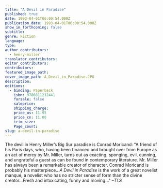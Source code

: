 ```yaml
---
title: "A Devil in Paradise"
published: true
date: 1993-04-01T06:00:54.000Z
publication_date: 1993-04-01T06:00:54.000Z
show_in_forthcoming: false
subtitle:
genre: Fiction
language:
type:
author_contributors:
  - henry-miller
translator_contributors:
editor_contributors:
contributors:
featured_image_path:
cover_image_path: A_Devil_in_Paradise.JPG
description:
editions:
  - binding: Paperback
    isbn: 9780811212441
    forsale: false
    saleprice:
    shipping_charge:
    price_us: 11.95
    price_cn: 11.00
    trim_size:
    Page_count:
slug: a-devil-in-paradise
---
```


The devil in Henry Miller’s Big Sur paradise is Conrad Moricand: "A friend of his Paris days, who, having been financed and brought over from Europe as an act of mercy by Mr. Miller, turns out as exacting, sponging, evil, cunning, and ungrateful a guest as can be found in contemporary literature. Mr. Miller has always been a remarkable creator of character. Conrad Moricand is probably his masterpiece..._A Devil in Paradise_ is the work of a great novelist manqué, a novelist who has no stricter sense of form than the divine creator...Fresh and intoxicating, funny and moving..." –_TLS_

